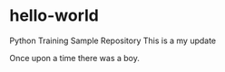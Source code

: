 # hello-world
Python Training Sample Repository
This is a my update

Once upon a time there was a boy.